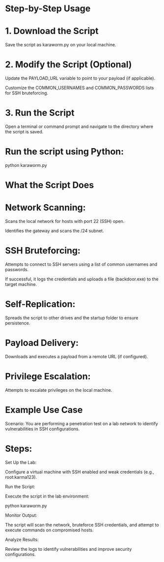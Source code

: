 # Step-by-Step Usage
# 1. Download the Script
Save the script as karaworm.py on your local machine.

# 2. Modify the Script (Optional)
Update the PAYLOAD_URL variable to point to your payload (if applicable).

Customize the COMMON_USERNAMES and COMMON_PASSWORDS lists for SSH bruteforcing.

# 3. Run the Script
Open a terminal or command prompt and navigate to the directory where the script is saved.

# Run the script using Python:

python karaworm.py

# What the Script Does

# Network Scanning:

Scans the local network for hosts with port 22 (SSH) open.

Identifies the gateway and scans the /24 subnet.

# SSH Bruteforcing:

Attempts to connect to SSH servers using a list of common usernames and passwords.

If successful, it logs the credentials and uploads a file (backdoor.exe) to the target machine.

# Self-Replication:

Spreads the script to other drives and the startup folder to ensure persistence.

# Payload Delivery:

Downloads and executes a payload from a remote URL (if configured).

# Privilege Escalation:

Attempts to escalate privileges on the local machine.

# Example Use Case
Scenario:
You are performing a penetration test on a lab network to identify vulnerabilities in SSH configurations.

# Steps:
Set Up the Lab:

Configure a virtual machine with SSH enabled and weak credentials (e.g., root:karma123).

Run the Script:

Execute the script in the lab environment:

python karaworm.py

Monitor Output:

The script will scan the network, bruteforce SSH credentials, and attempt to execute commands on compromised hosts.

Analyze Results:

Review the logs to identify vulnerabilities and improve security configurations.

